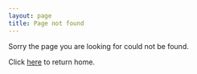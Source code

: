 ```yaml
---
layout: page
title: Page not found
---
```


<div class="not-found">
  <p>
    Sorry the page you are looking for could not be found.
  </p>
  <p>
    Click <a href="/">here</a> to return home.
  </p>
</div>
